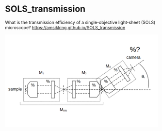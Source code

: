 # SOLS_transmission
What is the transmission efficiency of a single-objective light-sheet (SOLS) microscope?
https://amsikking.github.io/SOLS_transmission

![social_preview](https://github.com/amsikking/SOLS_transmission/blob/main/social_preview.png)
